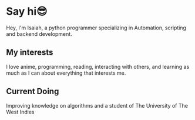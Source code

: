 # Say hi😎

Hey, I'm Isaiah, a python programmer specializing in Automation, scripting and backend development.

## My interests

I love anime, programming, reading, interacting with others, and learning as much as I can about everything that interests me.

## Current Doing

Improving knowledge on algorithms and a student of The University of The West Indies
